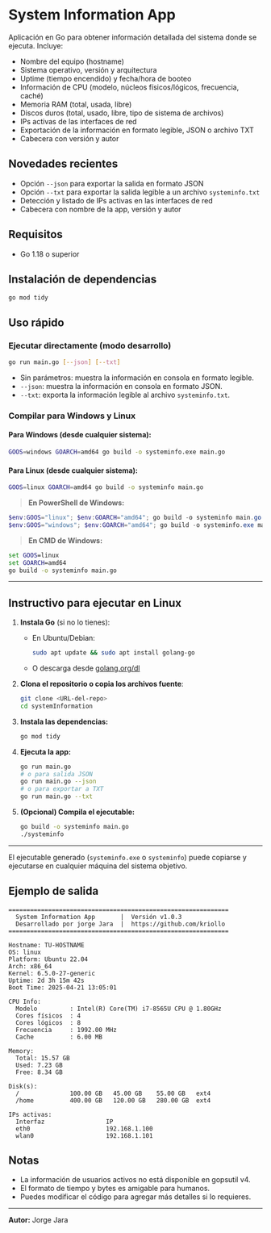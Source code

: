# System Information App

Aplicación en Go para obtener información detallada del sistema donde se ejecuta. Incluye:

- Nombre del equipo (hostname)
- Sistema operativo, versión y arquitectura
- Uptime (tiempo encendido) y fecha/hora de booteo
- Información de CPU (modelo, núcleos físicos/lógicos, frecuencia, caché)
- Memoria RAM (total, usada, libre)
- Discos duros (total, usado, libre, tipo de sistema de archivos)
- IPs activas de las interfaces de red
- Exportación de la información en formato legible, JSON o archivo TXT
- Cabecera con versión y autor

## Novedades recientes

- Opción `--json` para exportar la salida en formato JSON
- Opción `--txt` para exportar la salida legible a un archivo `systeminfo.txt`
- Detección y listado de IPs activas en las interfaces de red
- Cabecera con nombre de la app, versión y autor

## Requisitos

- Go 1.18 o superior

## Instalación de dependencias

```
go mod tidy
```

## Uso rápido

### Ejecutar directamente (modo desarrollo)

```bash
go run main.go [--json] [--txt]
```

- Sin parámetros: muestra la información en consola en formato legible.
- `--json`: muestra la información en consola en formato JSON.
- `--txt`: exporta la información legible al archivo `systeminfo.txt`.

### Compilar para Windows y Linux

#### Para Windows (desde cualquier sistema):

```sh
GOOS=windows GOARCH=amd64 go build -o systeminfo.exe main.go
```

#### Para Linux (desde cualquier sistema):

```sh
GOOS=linux GOARCH=amd64 go build -o systeminfo main.go
```

> **En PowerShell de Windows:**

```powershell
$env:GOOS="linux"; $env:GOARCH="amd64"; go build -o systeminfo main.go
$env:GOOS="windows"; $env:GOARCH="amd64"; go build -o systeminfo.exe main.go
```

> **En CMD de Windows:**

```cmd
set GOOS=linux
set GOARCH=amd64
go build -o systeminfo main.go
```

---

## Instructivo para ejecutar en Linux

1. **Instala Go** (si no lo tienes):

   - En Ubuntu/Debian:
     ```bash
     sudo apt update && sudo apt install golang-go
     ```
   - O descarga desde [golang.org/dl](https://golang.org/dl/)

2. **Clona el repositorio o copia los archivos fuente**:

   ```bash
   git clone <URL-del-repo>
   cd systemInformation
   ```

3. **Instala las dependencias:**

   ```bash
   go mod tidy
   ```

4. **Ejecuta la app:**

   ```bash
   go run main.go
   # o para salida JSON
   go run main.go --json
   # o para exportar a TXT
   go run main.go --txt
   ```

5. **(Opcional) Compila el ejecutable:**
   ```bash
   go build -o systeminfo main.go
   ./systeminfo
   ```

---

El ejecutable generado (`systeminfo.exe` o `systeminfo`) puede copiarse y ejecutarse en cualquier máquina del sistema objetivo.

## Ejemplo de salida

```
=============================================================
  System Information App       |  Versión v1.0.3
  Desarrollado por jorge Jara  |  https://github.com/kriollo
=============================================================

Hostname: TU-HOSTNAME
OS: linux
Platform: Ubuntu 22.04
Arch: x86_64
Kernel: 6.5.0-27-generic
Uptime: 2d 3h 15m 42s
Boot Time: 2025-04-21 13:05:01

CPU Info:
  Modelo         : Intel(R) Core(TM) i7-8565U CPU @ 1.80GHz
  Cores físicos  : 4
  Cores lógicos  : 8
  Frecuencia     : 1992.00 MHz
  Cache          : 6.00 MB

Memory:
  Total: 15.57 GB
  Used: 7.23 GB
  Free: 8.34 GB

Disk(s):
  /              100.00 GB   45.00 GB    55.00 GB   ext4
  /home          400.00 GB   120.00 GB   280.00 GB  ext4

IPs activas:
  Interfaz                 IP
  eth0                     192.168.1.100
  wlan0                    192.168.1.101
```

## Notas

- La información de usuarios activos no está disponible en gopsutil v4.
- El formato de tiempo y bytes es amigable para humanos.
- Puedes modificar el código para agregar más detalles si lo requieres.

---

**Autor:** Jorge Jara
